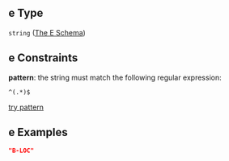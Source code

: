 ## e Type

`string` ([The E Schema](ling_spacy-properties-properties-the-sents-schema-the-items-schema-properties-the-tok-schema-the-items-schema-properties-the-e-schema.md))

## e Constraints

**pattern**: the string must match the following regular expression:&#x20;

```regexp
^(.*)$
```

[try pattern](https://regexr.com/?expression=%5E\(.*\)%24 "try regular expression with regexr.com")

## e Examples

```json
"B-LOC"
```
